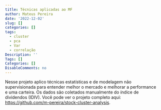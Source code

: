 ```yaml
---
title: Técnicas aplicadas ao MF
author: Mateus Pereira
date: '2022-12-02'
slug: []
categories: []
tags:
  - cluster
  - pca
  - Var
  - correlação
Description: ''
Tags: []
Categories: []
DisableComments: no
---
```


Nesse projeto aplico técnicas estatísticas e de modelagem não supervisionada para entender melhor o mercado e melhorar a performance e uma carteira. Os dados são coletados manualmente do índice de dividendos (IDIV). Você pode ver o projeto completo aqui: <https://github.com/m-pereira/stock-cluster-analysis>.






